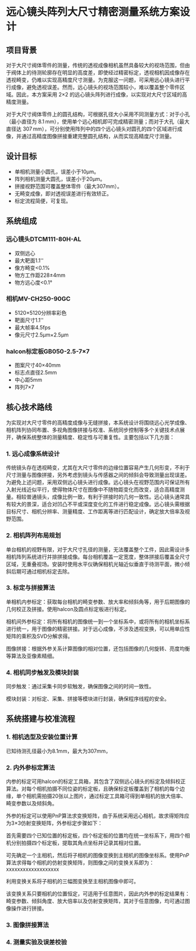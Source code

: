 # 远心镜头阵列大尺寸精密测量系统方案设计

## 项目背景
对于大尺寸阀体零件的测量，传统的透视成像相机虽然具备较大的视场范围，但由于阀体上的待测轮廓存在明显的高度差，即使经过精密标定，透视相机因成像存在透视畸变，仍难以实现高精度尺寸测量。为克服这一问题，可采用远心镜头进行平行成像，避免透视误差。然而，远心镜头的视场范围较小，难以覆盖整个零件区域。因此，本方案采用 2×2 的远心镜头阵列进行成像，以实现对大尺寸区域的高精度测量。

对于大尺寸阀体零件上的圆孔结构，可根据孔径大小采用不同测量方式：对于小孔（最小直径为 8.1 mm），使用单个远心相机即可完成精密测量；而对于大孔（最大直径达 307 mm），可分别使用阵列中的四个远心镜头对圆孔的四个区域进行成像，并通过高精度图像拼接重建完整圆孔结构，从而实现高精度尺寸测量。

## 设计目标
- 单相机测量小圆孔，误差小于10μm。
- 阵列相机测量大圆孔，误差小于20μm。
- 拼接视野范围可覆盖整体零件（最大307mm）。
- 无畸变成像，即对透视误差进行有效矫正。
- 标定流程简便，可复现。

## 系统组成
### 远心镜头DTCM111-80H-AL
- 双侧远心
- 最大靶面1.1''
- 像方畸变<0.1%
- 物方工作距228±4mm
- 物方远心度<0.1°

### 相机MV-CH250-90GC
- 5120×5120分辨率彩色
- 靶面尺寸1.1''
- 最大帧率4.5fps
- 像元尺寸2.5μm×2.5μm

### halcon标定板GB050-2.5-7×7
- 图案尺寸40×40mm
- 标志点直径2.5mm
- 中心距5mm
- 阵列7×7

## 核心技术路线
为实现对大尺寸零件的高精度成像与无缝拼接，本系统设计将围绕远心光学成像、相机阵列协同布置、多视角图像拼接与校准、系统同步控制等多个关键技术点展开，确保系统整体的测量精度、稳定性与可重复性。主要包括以下几方面：

### 1. 远心成像系统设计
传统镜头存在透视畸变，尤其在大尺寸零件的边缘位置容易产生几何形变，不利于尺寸测量与图像拼接，另外考虑到镜头与传感器之间的倾斜会导致测量出现误差。为避免上述问题，采用双侧远心镜头进行成像。远心镜头在视野范围内可保证所有入射光线近似平行，使得物体尺寸在图像中不随物距变化而改变，适合高精度测量。相较普通镜头，成像比例一致，有利于拼接时的几何一致性。远心镜头通常具有较大的景深，适合对凹凸不平或深度变化的工件进行稳定成像。远心镜头需根据目标尺寸、相机分辨率、测量精度、工作距离等进行匹配设计，确定放大倍率及视野范围。

### 2. 相机阵列布局规划
单台相机的视野有限，对于大尺寸孔径的测量，无法覆盖整个工件，因此需设计多相机阵列系统进行并排拼接成像。每台相机覆盖一定宽度，整体拼接后覆盖全尺寸区域，无重叠视场。安装时使用水平仪确保相机光轴近似垂直于待测平面，微小倾斜后期可通过相机标定去除。

### 3. 标定与拼接算法
单相机内参标定：获取每台相机的畸变参数、放大率和倾斜角等，用于后期图像的几何校正及拼接。使用halcon及圆点标定板进行标定。

相机间外参标定：将所有相机的图像统一到一个坐标系中，或将所有的相机坐标系进行统一，用于图像的精密拼接。对于远心成像，不涉及透视变换，可以用单应性矩阵的乘积及SVD分解求得。

图像拼接：根据外参关系计算图像的相对位置，还包括图像的几何旋转、亮度均衡等算法及亚像素精细。

### 4. 相机同步触发及模块封装
同步触发：通过采集卡同步软触发，确保图像之间的时间一致性。

模块封装：对标定、采集、拼接等模块进行封装，确保程序线程的安全。

## 系统搭建与校准流程
### 1. 相机选型及安装位置计算
已知待测孔径最小为8.1mm，最大为307mm，

### 2. 内外参标定算法
内参的标定可用halcon的标定工具箱，其包含了双侧远心镜头的标定及倾斜校正算法。对每个相机拍摄不同位姿的标定板，且确保标定板覆盖到了相机的每个边缘，单个相机需拍摄20张以上图片，通过标定工具箱可得到单相机的放大倍率、畸变参数以及倾斜角。

外参的标定可以使用PnP算法求变换矩阵，由于系统采用远心相机，故求得矩阵应为3×3仿射变换矩阵，外参标定步骤如下：

首先需要四个已知位置的标定板，四个标定板的位置均在统一坐标系下，用四个相机分别拍摄四个标定板，提取其角点坐标并记录其相对位置。

可先确定一个主相机，然后将子相机的图像变换到主相机的图像坐标系。使用PnP算法求得每个相机的仿射变换矩阵，则图像之间的变换关系即为：xxxxxxxxxxxxxxxxxxx

利用变换关系将子相机的三幅图变换至主相机图像中即可。

该变换关系只要相机的位置恒定，可适用于任意图片，因此内外参的标定结果有：畸变参数、倾斜角度、放大倍率以及仿射变换矩阵，其对于任意图像，均可通过图像操作进行拼接。

### 3. 图像拼接算法

### 4. 测量实验及误差校验


